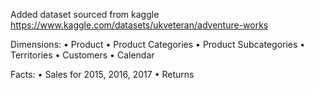 Added dataset sourced from kaggle https://www.kaggle.com/datasets/ukveteran/adventure-works



Dimensions:
•	Product
•	Product Categories
•	Product Subcategories
•	Territories
•	Customers
•	Calendar

Facts:
•	Sales for 2015, 2016, 2017
•	Returns

